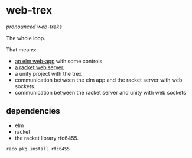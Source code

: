 # web-trex
*pronounced web-treks*

The whole loop.

That means: 
- [an elm web-app](./elm-web-app) with some controls.
- [a racket web server.](./racket-server)
- a unity project with the trex
- communication between the elm app and the racket server with web sockets.
- communication between the racket server and unity with web sockets

## dependencies 
- elm 
- racket
- the racket library rfc6455.
``` bash
raco pkg install rfc6455
```
